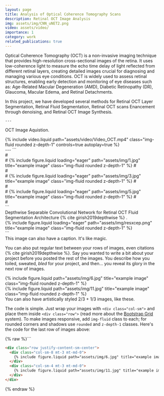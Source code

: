 ```yaml
---
layout: page
title: Analysis of Optical Coherence Tomography Scans
description: Retinal OCT Image Analysis
img: assets/img/CNN_uNET2.png
video: assets/video/
importance: 1
category: work
related_publications: true
---
```


Optical Coherence Tomography (OCT) is a non-invasive imaging technique that provides high-resolution cross-sectional images of the retina. It uses low-coherence light to measure the echo time delay of light reflected from different retinal layers, creating detailed images crucial for diagnosing and managing various eye conditions. OCT is widely used to assess retinal structures, enabling early detection and monitoring of eye diseases such as:
Age-Related Macular Degeneration (AMD),
Diabetic Retinopathy (DR),
Glaucoma,
Macular Edema, and Retinal Detachments.

In this project, we have developed several methods for Retinal OCT Layer Segmentation, Retinal Fluid Segmentation, Retinal OCT scans Enancement through denoising, and Retinal OCT Image Synthesis.


    ---
 OCT Image Aquistion.

<div class="row mt-3">
    <div class="col-sm mt-3 mt-md-0">
        {% include video.liquid path="assets/video/Video_OCT.mp4" class="img-fluid rounded z-depth-1" controls=true autoplay=true %}
    </div>
    
</div>
    ---
```
<div class="row">
#    <div class="col-sm mt-3 mt-md-0">
#        {% include figure.liquid loading="eager" path="assets/img/1.jpg" title="example image" class="img-fluid rounded z-depth-1" %}
#    </div>
#    <div class="col-sm mt-3 mt-md-0">
#        {% include figure.liquid loading="eager" path="assets/img/3.jpg" title="example image" class="img-fluid rounded z-depth-1" %}
#    </div>
#    <div class="col-sm mt-3 mt-md-0">
#        {% include figure.liquid loading="eager" path="assets/img/5.jpg" title="example image" class="img-fluid rounded z-depth-1" %}
#    </div>
#</div>
```
<div class="caption">
Depthwise Separable Convolutional Network for Retinal OCT Fluid Segmentation Architecture {% cite girish2019depthwise %} .
</div>
<div class="row">
    <div class="col-sm mt-3 mt-md-0">
        {% include figure.liquid loading="eager" path="assets/img/resxcep.png" title="example image" class="img-fluid rounded z-depth-1" %}
    </div>
</div>
```<div class="caption">
    This image can also have a caption. It's like magic.
</div>

You can also put regular text between your rows of images, even citations {% cite girish2019depthwise %}.
Say you wanted to write a bit about your project before you posted the rest of the images.
You describe how you toiled, sweated, _bled_ for your project, and then... you reveal its glory in the next row of images.

<div class="row justify-content-sm-center">
    <div class="col-sm-8 mt-3 mt-md-0">
        {% include figure.liquid path="assets/img/6.jpg" title="example image" class="img-fluid rounded z-depth-1" %}
    </div>
    <div class="col-sm-4 mt-3 mt-md-0">
        {% include figure.liquid path="assets/img/11.jpg" title="example image" class="img-fluid rounded z-depth-1" %}
    </div>
</div>
<div class="caption">
    You can also have artistically styled 2/3 + 1/3 images, like these.
</div>

The code is simple.
Just wrap your images with `<div class="col-sm">` and place them inside `<div class="row">` (read more about the <a href="https://getbootstrap.com/docs/4.4/layout/grid/">Bootstrap Grid</a> system).
To make images responsive, add `img-fluid` class to each; for rounded corners and shadows use `rounded` and `z-depth-1` classes.
Here's the code for the last row of images above:

{% raw %}```

```html
<div class="row justify-content-sm-center">
  <div class="col-sm-8 mt-3 mt-md-0">
    {% include figure.liquid path="assets/img/6.jpg" title="example image" class="img-fluid rounded z-depth-1" %}
  </div>
  <div class="col-sm-4 mt-3 mt-md-0">
    {% include figure.liquid path="assets/img/11.jpg" title="example image" class="img-fluid rounded z-depth-1" %}
  </div>
</div>
```

{% endraw %}
